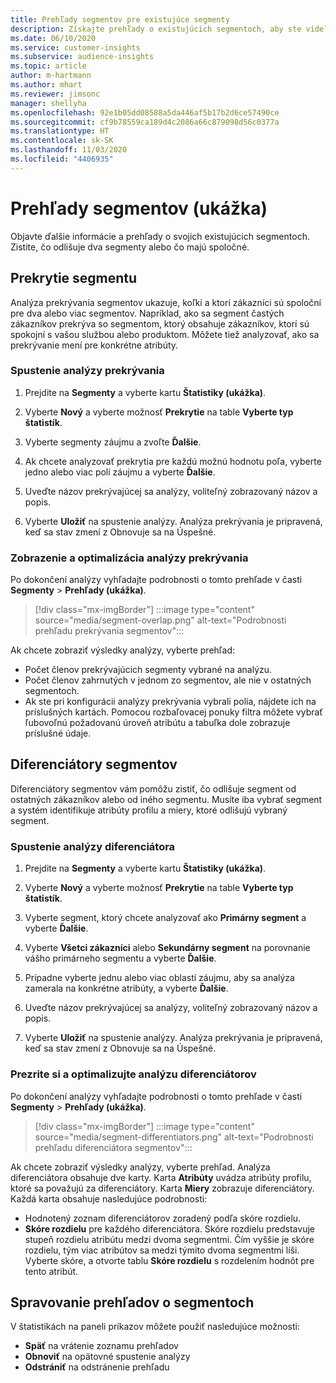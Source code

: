 ```yaml
---
title: Prehľady segmentov pre existujúce segmenty
description: Získajte prehľady o existujúcich segmentoch, aby ste videli rozdiely a spoločné črty.
ms.date: 06/10/2020
ms.service: customer-insights
ms.subservice: audience-insights
ms.topic: article
author: m-hartmann
ms.author: mhart
ms.reviewer: jimsonc
manager: shellyha
ms.openlocfilehash: 92e1b05dd08588a5da446af5b17b2d6ce57490ce
ms.sourcegitcommit: cf9b78559ca189d4c2086a66c879098d56c0377a
ms.translationtype: HT
ms.contentlocale: sk-SK
ms.lasthandoff: 11/03/2020
ms.locfileid: "4406935"
---
```

# <a name="segment-insights-preview"></a>Prehľady segmentov (ukážka)

Objavte ďalšie informácie a prehľady o svojich existujúcich segmentoch. Zistite, čo odlišuje dva segmenty alebo čo majú spoločné.

## <a name="segment-overlap"></a>Prekrytie segmentu

Analýza prekrývania segmentov ukazuje, koľkí a ktorí zákazníci sú spoloční pre dva alebo viac segmentov. Napríklad, ako sa segment častých zákazníkov prekrýva so segmentom, ktorý obsahuje zákazníkov, ktorí sú spokojní s vašou službou alebo produktom.
Môžete tiež analyzovať, ako sa prekrývanie mení pre konkrétne atribúty.

### <a name="run-an-overlap-analysis"></a>Spustenie analýzy prekrývania

1. Prejdite na **Segmenty** a vyberte kartu **Štatistiky (ukážka)**.

1. Vyberte **Nový** a vyberte možnosť **Prekrytie** na table **Vyberte typ štatistík**.

1. Vyberte segmenty záujmu a zvoľte **Ďalšie**.

1. Ak chcete analyzovať prekrytia pre každú možnú hodnotu poľa, vyberte jedno alebo viac polí záujmu a vyberte **Ďalšie**.

1. Uveďte názov prekrývajúcej sa analýzy, voliteľný zobrazovaný názov a popis.

1. Vyberte **Uložiť** na spustenie analýzy. Analýza prekrývania je pripravená, keď sa stav zmení z Obnovuje sa na Úspešné.

### <a name="view-and-optimize-an-overlap-analysis"></a>Zobrazenie a optimalizácia analýzy prekrývania

Po dokončení analýzy vyhľadajte podrobnosti o tomto prehľade v časti **Segmenty** > **Prehľady (ukážka)**.

> [!div class="mx-imgBorder"]
> :::image type="content" source="media/segment-overlap.png" alt-text="Podrobnosti prehľadu prekrývania segmentov":::

Ak chcete zobraziť výsledky analýzy, vyberte prehľad:

- Počet členov prekrývajúcich segmenty vybrané na analýzu.
- Počet členov zahrnutých v jednom zo segmentov, ale nie v ostatných segmentoch.
- Ak ste pri konfigurácii analýzy prekrývania vybrali polia, nájdete ich na príslušných kartách. Pomocou rozbaľovacej ponuky filtra môžete vybrať ľubovoľnú požadovanú úroveň atribútu a tabuľka dole zobrazuje príslušné údaje.

## <a name="segment-differentiators"></a>Diferenciátory segmentov

Diferenciátory segmentov vám pomôžu zistiť, čo odlišuje segment od ostatných zákazníkov alebo od iného segmentu. Musíte iba vybrať segment a systém identifikuje atribúty profilu a miery, ktoré odlišujú vybraný segment.

### <a name="run-a-differentiator-analysis"></a>Spustenie analýzy diferenciátora

1. Prejdite na **Segmenty** a vyberte kartu **Štatistiky (ukážka)**.

1. Vyberte **Nový** a vyberte možnosť **Prekrytie** na table **Vyberte typ štatistík**.

1. Vyberte segment, ktorý chcete analyzovať ako **Primárny segment** a vyberte **Ďalšie**.

1. Vyberte **Všetci zákazníci** alebo **Sekundárny segment** na porovnanie vášho primárneho segmentu a vyberte **Ďalšie**.

1. Prípadne vyberte jednu alebo viac oblastí záujmu, aby sa analýza zamerala na konkrétne atribúty, a vyberte **Ďalšie**.

1. Uveďte názov prekrývajúcej sa analýzy, voliteľný zobrazovaný názov a popis.

1. Vyberte **Uložiť** na spustenie analýzy. Analýza prekrývania je pripravená, keď sa stav zmení z Obnovuje sa na Úspešné.

### <a name="view-and-optimize-a-differentiators-analysis"></a>Prezrite si a optimalizujte analýzu diferenciátorov

Po dokončení analýzy vyhľadajte podrobnosti o tomto prehľade v časti **Segmenty** > **Prehľady (ukážka)**.

> [!div class="mx-imgBorder"]
> :::image type="content" source="media/segment-differentiators.png" alt-text="Podrobnosti prehľadu diferenciátora segmentov":::

Ak chcete zobraziť výsledky analýzy, vyberte prehľad. Analýza diferenciátora obsahuje dve karty. Karta **Atribúty** uvádza atribúty profilu, ktoré sa považujú za diferenciátory. Karta **Miery** zobrazuje diferenciátory. Každá karta obsahuje nasledujúce podrobnosti:

- Hodnotený zoznam diferenciátorov zoradený podľa skóre rozdielu.
- **Skóre rozdielu** pre každého diferenciátora. Skóre rozdielu predstavuje stupeň rozdielu atribútu medzi dvoma segmentmi. Čím vyššie je skóre rozdielu, tým viac atribútov sa medzi týmito dvoma segmentmi líši. Vyberte skóre, a otvorte tablu **Skóre rozdielu** s rozdelením hodnôt pre tento atribút.

## <a name="manage-segment-insights"></a>Spravovanie prehľadov o segmentoch

V štatistikách na paneli príkazov môžete použiť nasledujúce možnosti:

- **Späť** na vrátenie zoznamu prehľadov
- **Obnoviť** na opätovné spustenie analýzy
- **Odstrániť** na odstránenie prehľadu
